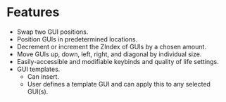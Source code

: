 # Features
- Swap two GUI positions.
- Position GUIs in predetermined locations.
- Decrement or increment the ZIndex of GUIs by a chosen amount.
- Move GUIs up, down, left, right, and diagonal by individual size.
- Easily-accessible and modifiable keybinds and quality of life settings.
- GUI templates.
	- Can insert.
	- User defines a template GUI and can apply this to any selected GUI(s).
